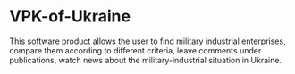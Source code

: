 # VPK-of-Ukraine
This software product allows the user to find military industrial enterprises, compare them according to different criteria, leave comments under publications, watch news about the military-industrial situation in Ukraine.
